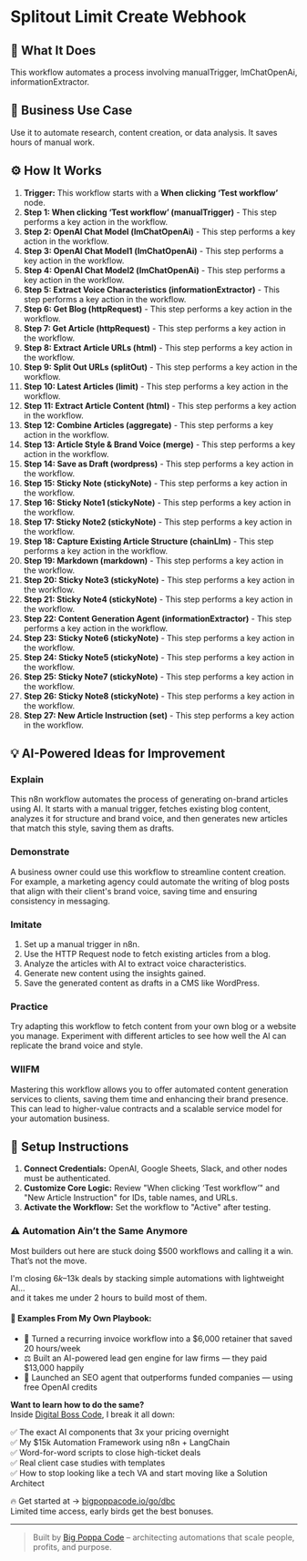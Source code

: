 # Splitout Limit Create Webhook

## 🚀 What It Does
This workflow automates a process involving manualTrigger, lmChatOpenAi, informationExtractor.

## 💼 Business Use Case
Use it to automate research, content creation, or data analysis. It saves hours of manual work.

## ⚙️ How It Works
1.  **Trigger:** This workflow starts with a **When clicking ‘Test workflow’** node.
2. **Step 1: When clicking ‘Test workflow’ (manualTrigger)** - This step performs a key action in the workflow.
3. **Step 2: OpenAI Chat Model (lmChatOpenAi)** - This step performs a key action in the workflow.
4. **Step 3: OpenAI Chat Model1 (lmChatOpenAi)** - This step performs a key action in the workflow.
5. **Step 4: OpenAI Chat Model2 (lmChatOpenAi)** - This step performs a key action in the workflow.
6. **Step 5: Extract Voice Characteristics (informationExtractor)** - This step performs a key action in the workflow.
7. **Step 6: Get Blog (httpRequest)** - This step performs a key action in the workflow.
8. **Step 7: Get Article (httpRequest)** - This step performs a key action in the workflow.
9. **Step 8: Extract Article URLs (html)** - This step performs a key action in the workflow.
10. **Step 9: Split Out URLs (splitOut)** - This step performs a key action in the workflow.
11. **Step 10: Latest Articles (limit)** - This step performs a key action in the workflow.
12. **Step 11: Extract Article Content (html)** - This step performs a key action in the workflow.
13. **Step 12: Combine Articles (aggregate)** - This step performs a key action in the workflow.
14. **Step 13: Article Style & Brand Voice (merge)** - This step performs a key action in the workflow.
15. **Step 14: Save as Draft (wordpress)** - This step performs a key action in the workflow.
16. **Step 15: Sticky Note (stickyNote)** - This step performs a key action in the workflow.
17. **Step 16: Sticky Note1 (stickyNote)** - This step performs a key action in the workflow.
18. **Step 17: Sticky Note2 (stickyNote)** - This step performs a key action in the workflow.
19. **Step 18: Capture Existing Article Structure (chainLlm)** - This step performs a key action in the workflow.
20. **Step 19: Markdown (markdown)** - This step performs a key action in the workflow.
21. **Step 20: Sticky Note3 (stickyNote)** - This step performs a key action in the workflow.
22. **Step 21: Sticky Note4 (stickyNote)** - This step performs a key action in the workflow.
23. **Step 22: Content Generation Agent (informationExtractor)** - This step performs a key action in the workflow.
24. **Step 23: Sticky Note6 (stickyNote)** - This step performs a key action in the workflow.
25. **Step 24: Sticky Note5 (stickyNote)** - This step performs a key action in the workflow.
26. **Step 25: Sticky Note7 (stickyNote)** - This step performs a key action in the workflow.
27. **Step 26: Sticky Note8 (stickyNote)** - This step performs a key action in the workflow.
28. **Step 27: New Article Instruction (set)** - This step performs a key action in the workflow.

## 💡 AI-Powered Ideas for Improvement
### Explain
This n8n workflow automates the process of generating on-brand articles using AI. It starts with a manual trigger, fetches existing blog content, analyzes it for structure and brand voice, and then generates new articles that match this style, saving them as drafts.

### Demonstrate
A business owner could use this workflow to streamline content creation. For example, a marketing agency could automate the writing of blog posts that align with their client's brand voice, saving time and ensuring consistency in messaging.

### Imitate
1. Set up a manual trigger in n8n.
2. Use the HTTP Request node to fetch existing articles from a blog.
3. Analyze the articles with AI to extract voice characteristics.
4. Generate new content using the insights gained.
5. Save the generated content as drafts in a CMS like WordPress.

### Practice
Try adapting this workflow to fetch content from your own blog or a website you manage. Experiment with different articles to see how well the AI can replicate the brand voice and style. 

### WIIFM
Mastering this workflow allows you to offer automated content generation services to clients, saving them time and enhancing their brand presence. This can lead to higher-value contracts and a scalable service model for your automation business.

## 🔧 Setup Instructions
1. **Connect Credentials:** OpenAI, Google Sheets, Slack, and other nodes must be authenticated.
2. **Customize Core Logic:** Review "When clicking ‘Test workflow’" and "New Article Instruction" for IDs, table names, and URLs.
3. **Activate the Workflow:** Set the workflow to "Active" after testing.

### ⚠️ Automation Ain’t the Same Anymore

Most builders out here are stuck doing $500 workflows and calling it a win.  
That’s not the move.  

I'm closing $6k–$13k deals by stacking simple automations with lightweight AI...  
and it takes me under 2 hours to build most of them.

#### 🧠 Examples From My Own Playbook:
- 🔁 Turned a recurring invoice workflow into a $6,000 retainer that saved 20 hours/week  
- ⚖️ Built an AI-powered lead gen engine for law firms — they paid $13,000 happily  
- 🚀 Launched an SEO agent that outperforms funded companies — using free OpenAI credits  

**Want to learn how to do the same?**  
Inside [Digital Boss Code](https://bigpoppacode.io/go/dbc), I break it all down:

✅ The exact AI components that 3x your pricing overnight  
✅ My $15k Automation Framework using n8n + LangChain  
✅ Word-for-word scripts to close high-ticket deals  
✅ Real client case studies with templates  
✅ How to stop looking like a tech VA and start moving like a Solution Architect  

🔥 Get started at → [bigpoppacode.io/go/dbc](https://bigpoppacode.io/go/dbc)  
Limited time access, early birds get the best bonuses.

---
> Built by [Big Poppa Code](https://bigpoppacode.io) – architecting automations that scale people, profits, and purpose.
